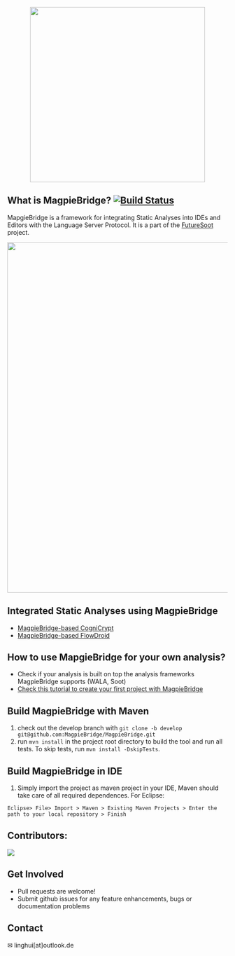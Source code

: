 
<p align="center">
<img src="https://github.com/MagpieBridge/MagpieBridge/blob/develop/doc/logshort.png" width="400">
</p> 

## What is MagpieBridge? [![Build Status](https://travis-ci.com/MagpieBridge/MagpieBridge.svg?branch=master)](https://travis-ci.com/MagpieBridge/MagpieBridge)

MapgieBridge is a framework for integrating Static Analyses into IDEs and Editors with the Language Server Protocol. It is a part of the [FutureSoot](http://sable.github.io/soot/future-soot/) project. 

<img src="https://github.com/MagpieBridge/MagpieBridge/blob/master/doc/goal.PNG"  width="800">


## Integrated Static Analyses using MagpieBridge
- [MagpieBridge-based CogniCrypt](https://github.com/MagpieBridge/CryptoLSPDemo)
- [MagpieBridge-based FlowDroid](https://github.com/MagpieBridge/FlowDroidLSPDemo)

## How to use MapgieBridge for your own analysis?
- Check if your analysis is built on top the analysis frameworks MagpieBridge supports (WALA, Soot)
- [Check this tutorial to create your first project with MagpieBridge](https://github.com/MagpieBridge/MagpieBridge/wiki/Create-your-first-project-with-MagpieBridge)

## Build MagpieBridge with Maven
1. check out the develop branch with `git clone -b develop git@github.com:MagpieBridge/MagpieBridge.git`
2. run `mvn install` in the project root directory to build the tool and run all tests. To skip tests, run `mvn install -DskipTests`.

## Build MagpieBridge in IDE
1. Simply import the project as maven project in your IDE, Maven should take care of all required dependences. For Eclipse: 
```
Eclipse> File> Import > Maven > Existing Maven Projects > Enter the path to your local repository > Finish
```

## Contributors:
<a href="https://github.com/MagpieBridge/MagpieBridge/graphs/contributors">
    <img src="https://github.com/MagpieBridge/MagpieBridge/blob/master/doc/contributor.png"/>
</a>

## Get Involved
- Pull requests are welcome!
- Submit github issues for any feature enhancements, bugs or documentation problems

## Contact 
&#x2709; linghui[at]outlook.de
